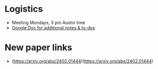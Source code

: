 # Logistics
- Meeting Mondays, 3 pm Austin time
- [Google Doc for additional notes & to-dos](https://docs.google.com/document/d/1MftdTaEwRD85SlzykmqnL0wMt_hWVyiG1WNlbq7uszA/edit)

# New paper links
- (https://arxiv.org/abs/2402.01444)(https://arxiv.org/abs/2402.01444)
